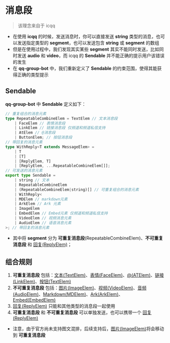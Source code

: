 # 消息段
> 该理念来自于 icqq
- 在使用 **icqq** 的时候，发送消息时，你可以直接发送 **string** 类型的消息，也可以发送指定类型的 **segment**，也可以发送包含 **string** 或 **segment** 的数组
- 但是在使用过程中，我们发现其实某些 **segment** 其实不能同时发送，比如同时发送 **audio** 和 **video**，而 icqq 的 **Sendable** 并不能正确的提示用户该错误的发生
- 在 **qq-group-bot** 中，我们重新定义了 **Sendable** 的约束范围，使得其能获得正确的类型提示
## Sendable
**qq-group-bot** 中 **Sendable** 定义如下：
```typescript
// 重复组合的消息元素
type RepeatableCombineElem = TextElem // 文本消息段
    | FaceElem // 表情消息段
    | LinkElem // 链接消息段 仅频道和频道私信支持
    | AtElem // @消息段
    | ButtonElem; // 按钮消息段
// 带回复的消息元素
type WithReply<T extends MessageElem> =
    | T
    | [T]
    | [ReplyElem, T]
    | [ReplyElem, ...RepeatableCombineElem[]];
// 可发送的消息元素
export type Sendable =
    | string // 文本
    | RepeatableCombineElem
    | (RepeatableCombineElem|string)[] // 可重复组合的消息元素
    | WithReply<
    | MDElem // markdown元素
    | ArkElem // Ark 元素
    | ImageElem
    | EmbedElem // Embed元素 仅频道和频道私信支持
    | VideoElem // 视频消息元素
    | AudioElem // 语音消息元素
>; // 带回复的消息元素
```
- 其中将 **segment** 分为 **可重复消息段**(RepeatableCombineElem)、**不可重复消息段** 和 [回复(ReplyElem)](./reply.md)；
## 组合规则
1. **可重复消息段** 包括：[文本(TextElem)](./text.md)、[表情(FaceElem)](./face.md)、[@(ATElem)](./at.md)、[链接(LinkElem)](./button.md)、[按钮(TextElem)](./button.md)
2. **不可重复消息段** 包括：[图片(ImageElem)](./image.md)、[视频(VideoElem)](./video.md)、[音频(AudioElem)](./audio.md)、[Markdown(MDElem)](./markdown.md)、[Ark(ArkElem)](./ark.md)、[Embed(EmbedElem)](./embed.md)
3. [回复(ReplyElem)](./reply.md) 只能和其他类型的消息段一起使用
4. **可重复消息段** 和 **不可重复消息段** 可以单独发送，也可以携带一个 [回复(ReplyElem)](./reply.md)

- 注意，由于官方尚未支持图文混排，后续支持后，[图片(ImageElem)](./image.md)将会移动到 **可重复消息段**
